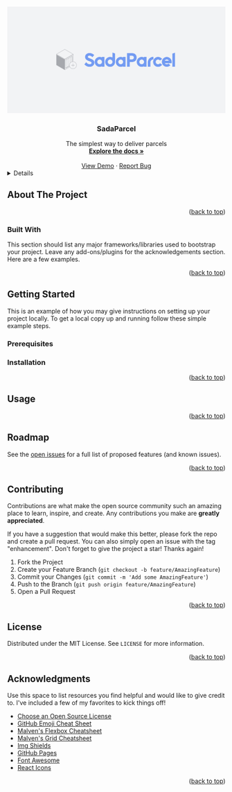 <!-- Improved compatibility of back to top link: See: https://github.com/Rubix982/SadaParcel/pull/73 -->
<a name="readme-top"></a>
<!--
*** Thanks for checking out the Best-README-Template. If you have a suggestion
*** that would make this better, please fork the repo and create a pull request
*** or simply open an issue with the tag "enhancement".
*** Don't forget to give the project a star!
*** Thanks again! Now go create something AMAZING! :D
-->

<!-- PROJECT SHIELDS -->
<!--
*** I'm using markdown "reference style" links for readability.
*** Reference links are enclosed in brackets [ ] instead of parentheses ( ).
*** See the bottom of this document for the declaration of the reference variables
*** for contributors-url, forks-url, etc. This is an optional, concise syntax you may use.
*** https://www.markdownguide.org/basic-syntax/#reference-style-links
[![Contributors][contributors-shield]][contributors-url]
[![Forks][forks-shield]][forks-url]
[![Stargazers][stars-shield]][stars-url]
[![Issues][issues-shield]][issues-url]
[![MIT License][license-shield]][license-url]
[![LinkedIn][linkedin-shield]][linkedin-url]
-->

<!-- PROJECT LOGO -->
<br />
<div id="readme-top">
  <a href="https://github.com/Rubix982/SadaParcel">
    <img src="docs/images/sadaparcel.png" alt="Logo">
  </a>

<h3 align="center">SadaParcel</h3>

  <div align="center">
    The simplest way to deliver parcels
    <br />
    <a href="https://github.com/Rubix982/SadaParcel"><strong>Explore the docs »</strong></a>
    <br />
    <br />
    <a href="https://github.com/Rubix982/SadaParcel">View Demo</a>
    ·
    <a href="https://github.com/Rubix982/SadaParcel/issues">Report Bug</a>
  </div>
</div>

<!-- TABLE OF CONTENTS -->
<details>
</details>

<!-- ABOUT THE PROJECT -->

## About The Project

<p style="text-align:right">(<a href="#readme-top">back to top</a>)</p>

### Built With

This section should list any major frameworks/libraries used to bootstrap your project. Leave any add-ons/plugins for
the acknowledgements section. Here are a few examples.

<!--
* [![Next][Next.js]][Next-url]
* [![React][React.js]][React-url]
* [![Vue][Vue.js]][Vue-url]
* [![Angular][Angular.io]][Angular-url]
* [![Svelte][Svelte.dev]][Svelte-url]
* [![Laravel][Laravel.com]][Laravel-url]
* [![Bootstrap][Bootstrap.com]][Bootstrap-url]
* [![JQuery][JQuery.com]][JQuery-url]
-->

<p style="text-align:right">(<a href="#readme-top">back to top</a>)</p>

<!-- GETTING STARTED -->

## Getting Started

This is an example of how you may give instructions on setting up your project locally.
To get a local copy up and running follow these simple example steps.

### Prerequisites

### Installation

<p style="text-align:right">(<a href="#readme-top">back to top</a>)</p>

<!-- USAGE EXAMPLES -->

## Usage

<p style="text-align:right">(<a href="#readme-top">back to top</a>)</p>

<!-- ROADMAP -->

## Roadmap

See the [open issues](https://github.com/Rubix982/SadaParcel/issues) for a full list of proposed features (and known
issues).

<p style="text-align:right">(<a href="#readme-top">back to top</a>)</p>

<!-- CONTRIBUTING -->

## Contributing

Contributions are what make the open source community such an amazing place to learn, inspire, and create. Any
contributions you make are **greatly appreciated**.

If you have a suggestion that would make this better, please fork the repo and create a pull request. You can also
simply open an issue with the tag "enhancement".
Don't forget to give the project a star! Thanks again!

1. Fork the Project
2. Create your Feature Branch (`git checkout -b feature/AmazingFeature`)
3. Commit your Changes (`git commit -m 'Add some AmazingFeature'`)
4. Push to the Branch (`git push origin feature/AmazingFeature`)
5. Open a Pull Request

<p style="text-align:right">(<a href="#readme-top">back to top</a>)</p>

<!-- LICENSE -->

## License

Distributed under the MIT License. See `LICENSE` for more information.

<p style="text-align:right">(<a href="#readme-top">back to top</a>)</p>

<!-- ACKNOWLEDGMENTS -->

## Acknowledgments

Use this space to list resources you find helpful and would like to give credit to. I've included a few of my favorites
to kick things off!

* [Choose an Open Source License](https://choosealicense.com)
* [GitHub Emoji Cheat Sheet](https://www.webpagefx.com/tools/emoji-cheat-sheet)
* [Malven's Flexbox Cheatsheet](https://flexbox.malven.co/)
* [Malven's Grid Cheatsheet](https://grid.malven.co/)
* [Img Shields](https://shields.io)
* [GitHub Pages](https://pages.github.com)
* [Font Awesome](https://fontawesome.com)
* [React Icons](https://react-icons.github.io/react-icons/search)

<p style="text-align:right">(<a href="#readme-top">back to top</a>)</p>

<!-- MARKDOWN LINKS & IMAGES -->
<!-- https://www.markdownguide.org/basic-syntax/#reference-style-links -->

[contributors-shield]: https://img.shields.io/github/contributors/Rubix982/SadaParcel.svg?style=for-the-badge

[contributors-url]: https://github.com/Rubix982/SadaParcel/graphs/contributors

[forks-shield]: https://img.shields.io/github/forks/Rubix982/SadaParcel.svg?style=for-the-badge

[forks-url]: https://github.com/Rubix982/SadaParcel/network/members

[stars-shield]: https://img.shields.io/github/stars/Rubix982/SadaParcel.svg?style=for-the-badge

[stars-url]: https://github.com/Rubix982/SadaParcel/stargazers

[issues-shield]: https://img.shields.io/github/issues/Rubix982/SadaParcel.svg?style=for-the-badge

[issues-url]: https://github.com/Rubix982/SadaParcel/issues

[license-shield]: https://img.shields.io/github/license/Rubix982/SadaParcel.svg?style=for-the-badge

[license-url]: https://github.com/Rubix982/SadaParcel/blob/master/LICENSE.txt

[linkedin-shield]: https://img.shields.io/badge/-LinkedIn-black.svg?style=for-the-badge&logo=linkedin&colorB=555

[linkedin-url]: https://linkedin.com/in/othneildrew

[Next.js]: https://img.shields.io/badge/next.js-000000?style=for-the-badge&logo=nextdotjs&logoColor=white

[Next-url]: https://nextjs.org/

[React.js]: https://img.shields.io/badge/React-20232A?style=for-the-badge&logo=react&logoColor=61DAFB

[React-url]: https://reactjs.org/

[Vue.js]: https://img.shields.io/badge/Vue.js-35495E?style=for-the-badge&logo=vuedotjs&logoColor=4FC08D

[Vue-url]: https://vuejs.org/

[Angular.io]: https://img.shields.io/badge/Angular-DD0031?style=for-the-badge&logo=angular&logoColor=white

[Angular-url]: https://angular.io/

[Svelte.dev]: https://img.shields.io/badge/Svelte-4A4A55?style=for-the-badge&logo=svelte&logoColor=FF3E00

[Svelte-url]: https://svelte.dev/

[Laravel.com]: https://img.shields.io/badge/Laravel-FF2D20?style=for-the-badge&logo=laravel&logoColor=white

[Laravel-url]: https://laravel.com

[Bootstrap.com]: https://img.shields.io/badge/Bootstrap-563D7C?style=for-the-badge&logo=bootstrap&logoColor=white

[Bootstrap-url]: https://getbootstrap.com

[JQuery.com]: https://img.shields.io/badge/jQuery-0769AD?style=for-the-badge&logo=jquery&logoColor=white

[JQuery-url]: https://jquery.com 